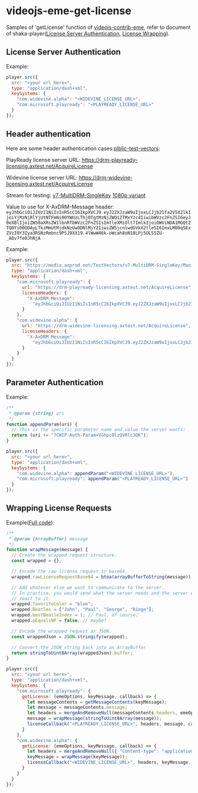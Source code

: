# videojs-eme-get-license

Samples of 'getLicense' function of [videojs-contrib-eme](https://github.com/videojs/videojs-contrib-eme#initialization), refer to document of shaka-player([License Server Authentication](https://shaka-player-demo.appspot.com/docs/api/tutorial-license-server-auth.html), [License Wrapping](https://shaka-player-demo.appspot.com/docs/api/tutorial-license-wrapping.html)).

## License Server Authentication

Example:

```javascript
player.src({
  src: "<your url here>",
  type: "application/dash+xml",
  keySystems: {
    "com.widevine.alpha": "<WIDEVINE_LICENSE_URL>",
    "com.microsoft.playready": "<PLAYREADY_LICENSE_URL>"
  }
});
```

## Header authentication

Here are some header authentication cases:[plblic-test-vectors](https://github.com/Axinom/public-test-vectors#usage-of-axinom-drm):

PlayReady license server URL: https://drm-playready-licensing.axtest.net/AcquireLicense

Widevine license server URL: https://drm-widevine-licensing.axtest.net/AcquireLicense

Stream for testing: [v7-MultiDRM-SingleKey](https://github.com/Axinom/public-test-vectors#v7-multidrm-singlekey) [1080p variant](https://media.axprod.net/TestVectors/v7-MultiDRM-SingleKey/Manifest_1080p.mpd)

Value to use for X-AxDRM-Message header: `eyJhbGciOiJIUzI1NiIsInR5cCI6IkpXVCJ9.eyJ2ZXJzaW9uIjoxLCJjb21fa2V5X2lkIjoiYjMzNjRlYjUtNTFmNi00YWUzLThjOTgtMzNjZWQ1ZTMxYzc4IiwibWVzc2FnZSI6eyJ0eXBlIjoiZW50aXRsZW1lbnRfbWVzc2FnZSIsImtleXMiOlt7ImlkIjoiOWViNDA1MGQtZTQ0Yi00ODAyLTkzMmUtMjdkNzUwODNlMjY2IiwiZW5jcnlwdGVkX2tleSI6ImxLM09qSExZVzI0Y3Iya3RSNzRmbnc9PSJ9XX19.4lWwW46k-oWcah8oN18LPj5OLS5ZU-_AQv7fe0JhNjA`

Example:

```javascript
player.src({
  src: "https://media.axprod.net/TestVectors/v7-MultiDRM-SingleKey/Manifest_1080p.mpd",
  type: "application/dash+xml",
  keySystems: {
    "com.microsoft.playready": {
      url: "https://drm-playready-licensing.axtest.net/AcquireLicense",
      licenseHeaders: {
        "X-AxDRM-Message":
          "eyJhbGciOiJIUzI1NiIsInR5cCI6IkpXVCJ9.eyJ2ZXJzaW9uIjoxLCJjb21fa2V5X2lkIjoiYjMzNjRlYjUtNTFmNi00YWUzLThjOTgtMzNjZWQ1ZTMxYzc4IiwibWVzc2FnZSI6eyJ0eXBlIjoiZW50aXRsZW1lbnRfbWVzc2FnZSIsImtleXMiOlt7ImlkIjoiOWViNDA1MGQtZTQ0Yi00ODAyLTkzMmUtMjdkNzUwODNlMjY2IiwiZW5jcnlwdGVkX2tleSI6ImxLM09qSExZVzI0Y3Iya3RSNzRmbnc9PSJ9XX19.4lWwW46k-oWcah8oN18LPj5OLS5ZU-_AQv7fe0JhNjA"
      }
    },
    "com.widevine.alpha": {
      url: "https://drm-widevine-licensing.axtest.net/AcquireLicense",
      licenseHeaders: {
        "X-AxDRM-Message":
          "eyJhbGciOiJIUzI1NiIsInR5cCI6IkpXVCJ9.eyJ2ZXJzaW9uIjoxLCJjb21fa2V5X2lkIjoiYjMzNjRlYjUtNTFmNi00YWUzLThjOTgtMzNjZWQ1ZTMxYzc4IiwibWVzc2FnZSI6eyJ0eXBlIjoiZW50aXRsZW1lbnRfbWVzc2FnZSIsImtleXMiOlt7ImlkIjoiOWViNDA1MGQtZTQ0Yi00ODAyLTkzMmUtMjdkNzUwODNlMjY2IiwiZW5jcnlwdGVkX2tleSI6ImxLM09qSExZVzI0Y3Iya3RSNzRmbnc9PSJ9XX19.4lWwW46k-oWcah8oN18LPj5OLS5ZU-_AQv7fe0JhNjA"
      }
    }
  }
});
```

## Parameter Authentication

Example:

```javascript
/**
 * @param {string} uri
 */
function appendParam(uri) {
  // This is the specific parameter name and value the server wants:
  return (uri += "?CWIP-Auth-Param=VGhpc0lzQVRlc3QK");
}

player.src({
  src: "<your url here>",
  type: "application/dash+xml",
  keySystems: {
    "com.widevine.alpha": appendParam("<WIDEVINE_LICENSE_URL>"),
    "com.microsoft.playready": appendParam("<PLAYREADY_LICENSE_URL>")
  }
});
```

## Wrapping License Requests

Example([Full code](/src/licenseWrapping.js)):

```javascript
/**
 * @param {ArrayBuffer} message
 */
function wrapMessage(message) {
  // Create the wrapped request structure.
  const wrapped = {};

  // Encode the raw license request in base64.
  wrapped.rawLicenseRequestBase64 = btoa(arrayBufferToString(message));

  // Add whatever else we want to communicate to the server.
  // In practice, you would send what the server needs and the server would
  // react to it.
  wrapped.favoriteColor = "blue";
  wrapped.Beatles = ["John", "Paul", "George", "Ringo"];
  wrapped.bestBeatleIndex = 1; // Paul, of course.
  wrapped.pEqualsNP = false; // maybe?

  // Encode the wrapped request as JSON.
  const wrappedJson = JSON.stringify(wrapped);

  // Convert the JSON string back into an ArrayBuffer
  return stringToUint8Array(wrappedJson).buffer;
}

player.src({
  src: "<your url here>",
  type: "application/dash+xml",
  keySystems: {
    "com.microsoft.playready": {
      getLicense: (emeOptions, keyMessage, callback) => {
        let messageContents = getMessageContents(keyMessage);
        let message = messageContents.message;
        let headers = mergeAndRemoveNull(messageContents.headers, emeOptions.emeHeaders);
        message = wrapMessage(stringToUint8Array(message));
        licenseCallback("<PLAYREADY_LICENSE_URL>", headers, message, callback);
      }
    },
    "com.widevine.alpha": {
      getLicense: (emeOptions, keyMessage, callback) => {
        let headers = mergeAndRemoveNull({ "Content-type": "application/octet-stream" }, emeOptions.emeHeaders);
        keyMessage = wrapMessage(keyMessage));
        licenseCallback("<WIDEVINE_LICENSE_URL>", headers, keyMessage, callback);
      }
    }
  }
});
```

